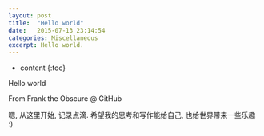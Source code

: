```yaml
---
layout: post
title:  "Hello world"
date:   2015-07-13 23:14:54
categories: Miscellaneous
excerpt: Hello world.
---
```


* content
{:toc}


Hello world

From Frank the Obscure @ GitHub

嗯, 从这里开始, 记录点滴. 希望我的思考和写作能给自己, 也给世界带来一些乐趣 :)